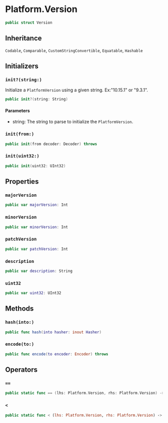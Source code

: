 # Platform.Version

``` swift
public struct Version 
```

## Inheritance

`Codable`, `Comparable`, `CustomStringConvertible`, `Equatable`, `Hashable`

## Initializers

### `init?(string:)`

Initialize a `PlatformVersion` using a given string.
Ex:​ "10.15.1" or "9.3.1".

``` swift
public init?(string: String) 
```

#### Parameters

  - string: The string to parse to initialize the `PlatformVersion`.

### `init(from:)`

``` swift
public init(from decoder: Decoder) throws 
```

### `init(uint32:)`

``` swift
public init(uint32: UInt32) 
```

## Properties

### `majorVersion`

``` swift
public var majorVersion: Int
```

### `minorVersion`

``` swift
public var minorVersion: Int
```

### `patchVersion`

``` swift
public var patchVersion: Int
```

### `description`

``` swift
public var description: String 
```

### `uint32`

``` swift
public var uint32: UInt32 
```

## Methods

### `hash(into:)`

``` swift
public func hash(into hasher: inout Hasher) 
```

### `encode(to:)`

``` swift
public func encode(to encoder: Encoder) throws 
```

## Operators

### `==`

``` swift
public static func == (lhs: Platform.Version, rhs: Platform.Version) -> Bool 
```

### `<`

``` swift
public static func < (lhs: Platform.Version, rhs: Platform.Version) -> Bool 
```
